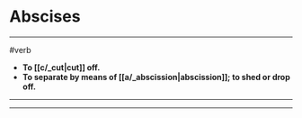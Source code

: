 # Abscises
---
#verb
- **To [[c/_cut|cut]] off.**
- **To separate by means of [[a/_abscission|abscission]]; to shed or drop off.**
---
---
